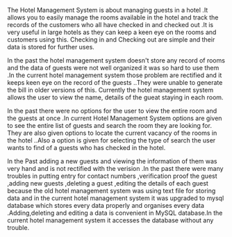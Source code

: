 The Hotel Management System is about managing guests in a hotel .It allows you to easily manage the rooms available in the hotel and track the records of the customers who all have checked in and checked out .It is very useful in large hotels as they can keep a keen eye on the rooms and customers using this. Checking in and Checking out are simple and their data is stored for further uses.

In the past the hotel management system doesn't store any record of rooms and the data of guests were not well organized it was so hard to use them .In the current hotel management system those problem are rectified and it keeps keen eye on the record of the guests ..They were unable to generate the bill in older versions of this. Currently the hotel management system allows the user to view the name, details of the gueat staying in each room.

In the past there were no options for the user to view the entire room and the guests at once .In current Hotel Management System options are given to see the entire list of guests and search the room they are looking for. They are also given options to locate the current vacancy of the rooms in the hotel ..Also a option is given for selecting the type of search the user wants to find of a guests who has checked in the hotel.

In the Past adding a new guests and viewing the information of them was very hand and is not rectified with the verision .In the past there were many troubles in putting entry for contact numbers ,verification proof the guest ,adding new guests ,deleting a guest ,editing the details of each guest because the old hotel management system was using text file for storing data and in the current hotel management system it was upgraded to mysql database which stores every data properly and organises every data .Adding,deleting and editing a data is convenient in MySQL database.In the current hotel management system it  accesses the database without any trouble.
